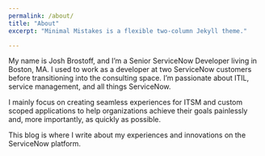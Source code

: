 ```yaml
---
permalink: /about/
title: "About"
excerpt: "Minimal Mistakes is a flexible two-column Jekyll theme."

---
```


My name is Josh Brostoff, and I’m a Senior ServiceNow Developer living in Boston, MA. I used to work as a developer at two ServiceNow customers before transitioning into the consulting space. I’m passionate about ITIL, service management, and all things ServiceNow.

I mainly focus on creating seamless experiences for ITSM and custom scoped applications to help organizations achieve their goals painlessly and, more importantly, as quickly as possible.

This blog is where I write about my experiences and innovations on the ServiceNow platform.

